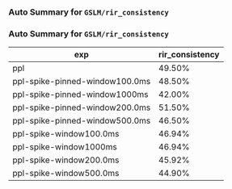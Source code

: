 ### Auto Summary for `GSLM/rir_consistency`

### Auto Summary for `GSLM/rir_consistency`

<!-- AUTO-GEN: SPLIT TABLE -->
| exp | rir_consistency |
| --- | --- |
| ppl | 49.50% |
| ppl-spike-pinned-window100.0ms | 48.50% |
| ppl-spike-pinned-window1000ms | 42.00% |
| ppl-spike-pinned-window200.0ms | 51.50% |
| ppl-spike-pinned-window500.0ms | 46.50% |
| ppl-spike-window100.0ms | 46.94% |
| ppl-spike-window1000ms | 46.94% |
| ppl-spike-window200.0ms | 45.92% |
| ppl-spike-window500.0ms | 44.90% |
<!-- AUTO-GEN: SPLIT TABLE -->
